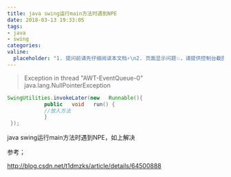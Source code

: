 ```yaml
---
title: java swing运行main方法时遇到NPE
date: 2018-03-13 19:33:05
tags:
- java
- swing
categories:
valine:
  placeholder: "1. 提问前请先仔细阅读本文档⚡\n2. 页面显示问题💥，请提供控制台截图📸或者您的测试网址\n3. 其他任何报错💣，请提供详细描述和截图📸，祝食用愉快💪"
---
```


> Exception in thread &quot;AWT-EventQueue-0&quot; java.lang.NullPointerException

```java
SwingUtilities.invokeLater(new   Runnable(){ 
            public   void   run() { 
            //放入方法
            } 
 });
```

java swing运行main方法时遇到NPE，如上解决



参考；

http://blog.csdn.net/t1dmzks/article/details/64500888
